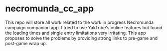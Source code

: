 # necromunda_cc_app
This repo will store all work related to the work in progress Necromunda campaign companion app. I tried to use YakTribe's online features but found the loading times and single entry limitations very irritating. This app proposes to solve the problems by providing strong links to pre-game and post-game wrap up.

